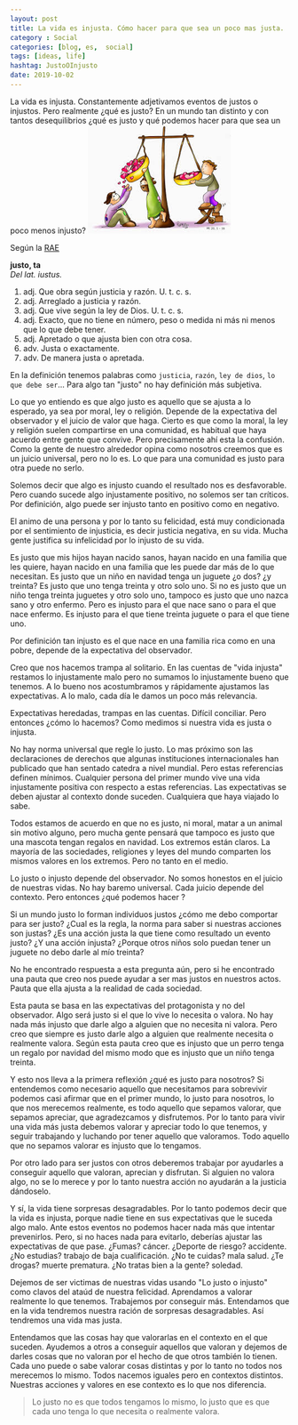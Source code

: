 ```yaml
---
layout: post
title: La vida es injusta. Cómo hacer para que sea un poco mas justa.
category : Social
categories: [blog, es,  social]
tags: [ideas, life]
hashtag: JustoOInjusto
date: 2019-10-02
---
```

La vida es injusta. Constantemente adjetivamos eventos de justos o injustos. Pero realmente ¿qué es justo? En un mundo tan distinto y con tantos desequilibrios ¿qué es justo y qué podemos hacer para que sea un poco menos injusto?
![JustoOInjusto](/images/JustoOInjusto-0.jpg)

Según la [RAE](https://dle.rae.es/?id=MfO65xY)

**justo, ta**  
_Del lat. iustus._

1. adj. Que obra según justicia y razón. U. t. c. s.
2. adj. Arreglado a justicia y razón.
3. adj. Que vive según la ley de Dios. U. t. c. s.
4. adj. Exacto, que no tiene en número, peso o medida ni más ni menos que lo que debe tener.
5. adj. Apretado o que ajusta bien con otra cosa.
6. adv. Justa o exactamente.
7. adv. De manera justa o apretada.

En la definición tenemos palabras como `justicia`, `razón`, `ley de dios`, `lo que debe ser`... Para algo tan "justo" no hay definición más subjetiva.

Lo que yo entiendo es que algo justo es aquello que se ajusta a lo esperado, ya sea por moral, ley o religión. Depende de la expectativa del observador y el juicio de valor que haga.
Cierto es que como la moral, la ley y religión suelen compartirse en una comunidad, es habitual que haya acuerdo entre gente que convive. Pero precisamente ahí esta la confusión. Como la gente de nuestro alrededor opina como nosotros creemos que es un juicio universal, pero no lo es. Lo que para una comunidad es justo para otra puede no serlo.

Solemos decir que algo es injusto cuando el resultado nos es desfavorable. Pero cuando sucede algo injustamente positivo, no solemos ser tan críticos. Por definición, algo puede ser injusto tanto en positivo como en negativo.

El animo de una persona y por lo tanto su felicidad, está muy condicionada por el sentimiento de injusticia, es decir justicia negativa, en su vida. Mucha gente justifica su infelicidad por lo injusto de su vida.

Es justo que mis hijos hayan nacido sanos, hayan nacido en una familia que les quiere, hayan nacido en una familia que les puede dar más de lo que necesitan. Es justo que un niño en navidad tenga un juguete ¿o dos? ¿y treinta? Es justo que uno tenga treinta y otro solo uno. Si no es justo que un niño tenga treinta juguetes y otro solo uno, tampoco es justo que uno nazca sano y otro enfermo. Pero es injusto para el que nace sano o para el que nace enfermo. Es injusto para el que tiene treinta juguete o para el que tiene uno.

Por definición tan injusto es el que nace en una familia rica como en una pobre, depende de la expectativa del observador.

Creo que nos hacemos trampa al solitario. En las cuentas de "vida injusta" restamos lo injustamente malo pero no sumamos lo injustamente bueno que tenemos. A lo bueno nos acostumbramos y rápidamente ajustamos las expectativas. A lo malo, cada día le damos un poco más relevancia.

Expectativas heredadas, trampas en las cuentas. Difícil conciliar. Pero entonces ¿cómo lo hacemos? Como medimos si nuestra vida es justa o injusta.

No hay norma universal que regle lo justo. Lo mas próximo son las declaraciones de derechos que algunas instituciones internacionales han publicado que han sentado catedra a nivel mundial. Pero estas referencias definen mínimos. Cualquier persona del primer mundo vive una vida injustamente positiva con respecto a estas referencias. Las expectativas se deben ajustar al contexto donde suceden. Cualquiera que haya viajado lo sabe.
 
Todos estamos de acuerdo en que no es justo, ni moral, matar a un animal sin motivo alguno, pero mucha gente pensará que tampoco es justo que una mascota tengan regalos en navidad. Los extremos están claros. La mayoría de las sociedades, religiones y leyes del mundo comparten los mismos valores en los extremos. Pero no tanto en el medio.

Lo justo o injusto depende del observador. No somos honestos en el juicio de nuestras vidas. No hay baremo universal. Cada juicio depende del contexto. 
Pero entonces ¿qué podemos hacer ?

Si un mundo justo lo forman individuos justos ¿cómo me debo comportar para ser justo? ¿Cual es la regla, la norma para saber si nuestras acciones son justas? ¿Es una acción justa la que tiene como resultado un evento justo? ¿Y una acción injusta? ¿Porque otros niños solo puedan tener un juguete no debo darle al mío treinta?

No he encontrado respuesta a esta pregunta aún, pero si he encontrado una pauta que creo nos puede ayudar a ser mas justos en nuestros actos. Pauta que ella ajusta a la realidad de cada sociedad.

Esta pauta se basa en las expectativas del protagonista y no del observador. Algo será justo si el que lo vive lo necesita o valora. No hay nada más injusto que darle algo a alguien que no necesita ni valora. Pero creo que siempre es justo darle algo a alguien que realmente necesita o realmente valora. Según esta pauta creo que es injusto que un perro tenga un regalo por navidad del mismo modo que es injusto que un niño tenga treinta. 

Y esto nos lleva a la primera reflexión ¿qué es justo para nosotros? Si entendemos como necesario aquello que necesitamos para sobrevivir podemos casi afirmar que en el primer mundo, lo justo para nosotros, lo que nos merecemos realmente, es todo aquello que sepamos valorar, que sepamos apreciar, que agradezcamos y disfrutemos. Por lo tanto para vivir una vida más justa debemos valorar y apreciar todo lo que tenemos, y seguir trabajando y luchando por tener aquello que valoramos. Todo aquello que no sepamos valorar es injusto que lo tengamos.

Por otro lado para ser justos con otros deberemos trabajar por ayudarles a conseguir aquello que valoran, aprecian y disfrutan. Si alguien no valora algo, no se lo merece y por lo tanto nuestra acción no ayudarán a la justicia dándoselo.

Y sí, la vida tiene sorpresas desagradables. Por lo tanto podemos decir que la vida es injusta, porque nadie tiene en sus expectativas que le suceda algo malo. Ante estos eventos no podemos hacer nada más que intentar prevenirlos. Pero, si no haces nada para evitarlo,  deberías ajustar las expectativas de que pase. ¿Fumas? cáncer. ¿Deporte de riesgo? accidente. ¿No estudias? trabajo de baja cualificación. ¿No te cuidas? mala salud. ¿Te drogas? muerte prematura. ¿No tratas bien a la gente? soledad.

Dejemos de ser victimas de nuestras vidas usando "Lo justo o injusto" como clavos del ataúd de nuestra felicidad. Aprendamos a valorar realmente lo que tenemos. Trabajemos por conseguir más. Entendamos que en la vida tendremos nuestra ración de sorpresas desagradables. Así tendremos una vida mas justa.

Entendamos que las cosas hay que valorarlas en el contexto en el que suceden. Ayudemos a otros a conseguir aquellos que valoran y dejemos de darles cosas que no valoran por el hecho de que otros también lo tienen. Cada uno puede o sabe valorar cosas distintas y por lo tanto no todos nos merecemos lo mismo. Todos nacemos iguales pero en contextos distintos. Nuestras acciones y valores en ese contexto es lo que nos diferencia.

> Lo justo no es que todos tengamos lo mismo, lo justo que es que cada uno tenga lo que necesita o realmente valora.
